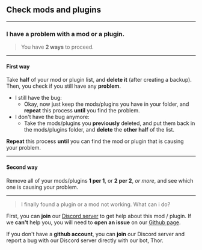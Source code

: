 ## Check mods and plugins
---

### I have a problem with a mod or a plugin.

> You have **2 ways** to proceed.

---

#### First way

Take **half** of your mod or plugin list, and **delete it** (after creating a backup). Then, you check if you still have any **problem**.
- I still have the bug:
    - Okay, now just keep the mods/plugins you have in your folder, and **repeat** this process **until** you find the problem.
- I don't have the bug anymore:
    - Take the mods/plugins you **previously** deleted, and put them back in the mods/plugins folder, and **delete** the **other half** of the list.

**Repeat** this process **until** you can find the mod or plugin that is causing your problem.

---

#### Second way

Remove all of your mods/plugins **1 per 1**, or **2 per 2**, *or more*, and see which one is causing your problem.

---

> I finally found a plugin or a mod not working. What can i do?

First, you can **join** our [Discord server](https://discord.gg/mohist) to get help about this mod / plugin. If we **can't** help you, you will need to **open an issue** on our [Github page](https://github.com/MohistMC/Mohist/issues).

If you don't have a **github account**, you can **join** our Discord server and report a bug with our Discord server directly with our bot, Thor.

